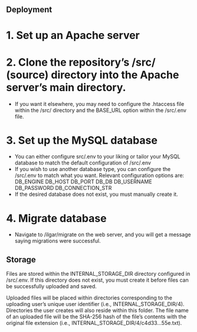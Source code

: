 ## Deployment

# 1. Set up an Apache server
   
# 2. Clone the repository’s /src/ (source) directory into the Apache server’s main directory.
- If you want it elsewhere, you may need to configure the .htaccess file within the /src/ directory and the BASE_URL option within the /src/.env file.

# 3. Set up the MySQL database
- You can either configure src/.env to your liking or tailor your MySQL database to match the default configuration of /src/.env
- If you wish to use another database type, you can configure the /src/.env to match what you want. Relevant configuration options are:
  DB_ENGINE
  DB_HOST
  DB_PORT
  DB_DB
  DB_USERNAME
  DB_PASSWORD
  DB_CONNECTION_STR
- If the desired database does not exist, you must manually create it.

# 4. Migrate database
- Navigate to /ilgar/migrate on the web server, and you will get a message saying migrations were successful.

## Storage
Files are stored within the INTERNAL_STORAGE_DIR directory configured in /src/.env. If this directory does not exist, you must create it before files can be successfully uploaded and saved.

Uploaded files will be placed within directories corresponding to the uploading user’s unique user identifier (i.e., INTERNAL_STORAGE_DIR/4). Directories the user creates will also reside within this folder. The file name of an uploaded file will be the SHA-256 hash of the file’s contents with the original file extension (i.e., INTERNAL_STORAGE_DIR/4/c4d33…55e.txt).
